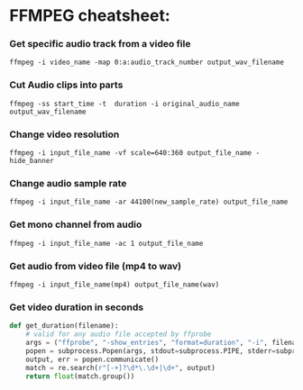 # FFMPEG cheatsheet:

### Get specific audio track from a video file

    ffmpeg -i video_name -map 0:a:audio_track_number output_wav_filename

### Cut Audio clips into parts

    ffmpeg -ss start_time -t  duration -i original_audio_name output_wav_filename

### Change video resolution

    ffmpeg -i input_file_name -vf scale=640:360 output_file_name -hide_banner
  
### Change audio sample rate  

    ffmpeg -i input_file_name -ar 44100(new_sample_rate) output_file_name
    
    
### Get mono channel from audio 

    ffmpeg -i input_file_name -ac 1 output_file_name
    
    
### Get audio from video file (mp4 to wav)  

    ffmpeg -i input_file_name(mp4) output_file_name(wav)
  
    
### Get video duration in seconds

```python
def get_duration(filename):
    # valid for any audio file accepted by ffprobe
    args = ("ffprobe", "-show_entries", "format=duration", "-i", filename)
    popen = subprocess.Popen(args, stdout=subprocess.PIPE, stderr=subprocess.PIPE)
    output, err = popen.communicate()
    match = re.search(r"[-+]?\d*\.\d+|\d+", output)
    return float(match.group())
```

